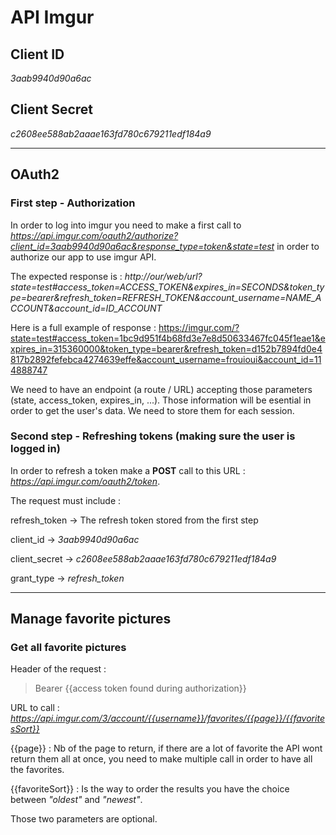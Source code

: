 # API Imgur

## Client ID

*3aab9940d90a6ac*

## Client Secret

*c2608ee588ab2aaae163fd780c679211edf184a9*

<!-- ## Call the API

For each request to the API put this in the header of the request
> Authorization: 3aab9940d90a6ac c2608ee588ab2aaae163fd780c679211edf184a9 -->

_____

## OAuth2

### **First step - Authorization**

In order to log into imgur you need to make a first call to *https://api.imgur.com/oauth2/authorize?client_id=3aab9940d90a6ac&response_type=token&state=test* in order to authorize our app to use imgur API.

The expected response is : *http://our/web/url?state=test#access_token=ACCESS_TOKEN&expires_in=SECONDS&token_type=bearer&refresh_token=REFRESH_TOKEN&account_username=NAME_ACCOUNT&account_id=ID_ACCOUNT*

Here is a full example of response : https://imgur.com/?state=test#access_token=1bc9d951f4b68fd3e7e8d50633467fc045f1eae1&expires_in=315360000&token_type=bearer&refresh_token=d152b7894fd0e4817b2892fefebca4274639effe&account_username=frouioui&account_id=114888747

We need to have an endpoint (a route / URL) accepting those parameters (state, access_token, expires_in, ...). Those information will be esential in order to get the user's data. We need to store them for each session.

### **Second step - Refreshing tokens (making sure the user is logged in)**

In order to refresh a token make a **POST** call to this URL : *https://api.imgur.com/oauth2/token*.

The request must include : 

refresh_token -> The refresh token stored from the first step

client_id -> *3aab9940d90a6ac*

client_secret -> *c2608ee588ab2aaae163fd780c679211edf184a9*

grant_type -> *refresh_token*

____

## Manage favorite pictures

### **Get all favorite pictures**

Header of the request :

> Bearer {{access token found during authorization}}

URL to call : *https://api.imgur.com/3/account/{{username}}/favorites/{{page}}/{{favoritesSort}}*

{{page}} : Nb of the page to return, if there are a lot of favorite the API wont return them all at once, you need to make multiple call in order to have all the favorites.

{{favoriteSort}} : Is the way to order the results you have the choice between *"oldest"* and *"newest"*.

Those two parameters are optional.
